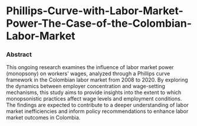 # Phillips-Curve-with-Labor-Market-Power-The-Case-of-the-Colombian-Labor-Market
### Abstract

This ongoing research examines the influence of labor market power (monopsony) on workers' wages, analyzed through a Phillips curve framework in the Colombian labor market from 2008 to 2020. By exploring the dynamics between employer concentration and wage-setting mechanisms, this study aims to provide insights into the extent to which monopsonistic practices affect wage levels and employment conditions. The findings are expected to contribute to a deeper understanding of labor market inefficiencies and inform policy recommendations to enhance labor market outcomes in Colombia.
